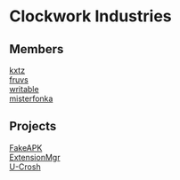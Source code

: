 # Clockwork Industries

## Members <br>
[kxtz](https://github.com/kxtzownsu)<br>
[fruvs](https://github.com/fruvs)<br>
[writable](https://github.com/MunyDev/)<br>
[misterfonka](https://github.com/misterfonka)<br>

<!-- [membername](https://github.com/MemberName)<br> -->

## Projects
[FakeAPK](https://github.com/ClockworkIndustries/FakeAPK)<br>
[ExtensionMgr](https://github.com/ClockworkIndusries/ExtensionMgr)<br>
[U-Crosh](https://github.com/ClockworkIndustries/ucrosh)<br>

<!-- [projectname](https://github.com/ClockworkIndustries/projectname)<br> -->
